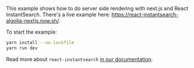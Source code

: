 This example shows how to do server side rendering with next.js and React InstantSearch. There's a live example here: https://react-instantsearch-algolia-nextjs.now.sh/.

To start the example:

```sh
yarn install --no-lockfile
yarn run dev
```

Read more about `react-instantsearch` [in our documentation](https://community.algolia.com/react-instantsearch/).
